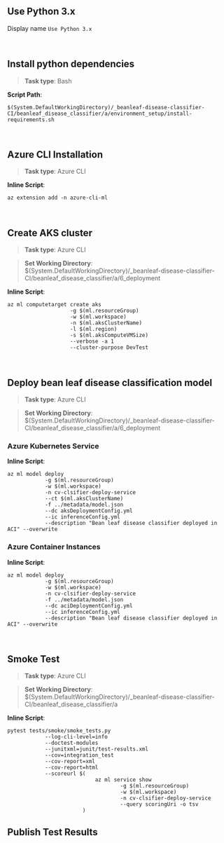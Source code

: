 ## Use Python 3.x
Display name `Use Python 3.x`

<br/>

## Install python dependencies
> **Task type**: Bash

**Script Path**:
```
$(System.DefaultWorkingDirectory)/_beanleaf-disease-classifier-CI/beanleaf_disease_classifier/a/environment_setup/install-requirements.sh
```
<br/>

## Azure CLI Installation
> **Task type**: Azure CLI

**Inline Script**:
```
az extension add -n azure-cli-ml
```
<br/>

## Create AKS cluster
> **Task type**: Azure CLI

> **Set Working Directory**: $(System.DefaultWorkingDirectory)/_beanleaf-disease-classifier-CI/beanleaf_disease_classifier/a/6_deployment

**Inline Script**:
```
az ml computetarget create aks
                    -g $(ml.resourceGroup)
                    -w $(ml.workspace)
                    -n $(ml.aksClusterName)
                    -l $(ml.region)
                    -s $(ml.aksComputeVMSize)
                    --verbose -a 1
                    --cluster-purpose DevTest
```
<br/>

## Deploy bean leaf disease classification model

> **Task type**: Azure CLI

> **Set Working Directory**: $(System.DefaultWorkingDirectory)/_beanleaf-disease-classifier-CI/beanleaf_disease_classifier/a/6_deployment

### Azure Kubernetes Service
**Inline Script**:
```
az ml model deploy
            -g $(ml.resourceGroup)
            -w $(ml.workspace)
            -n cv-clsifier-deploy-service
            --ct $(ml.aksClusterName)
            -f ../metadata/model.json
            --dc aksDeploymentConfig.yml
            --ic inferenceConfig.yml
            --description "Bean leaf disease classifier deployed in ACI" --overwrite
```

### Azure Container Instances
**Inline Script**:
```
az ml model deploy
            -g $(ml.resourceGroup)
            -w $(ml.workspace)
            -n cv-clsifier-deploy-service
            -f ../metadata/model.json
            --dc aciDeploymentConfig.yml
            --ic inferenceConfig.yml
            --description "Bean leaf disease classifier deployed in ACI" --overwrite
```
<br/>

## Smoke Test
> **Task type**: Azure CLI

> **Set Working Directory**: $(System.DefaultWorkingDirectory)/_beanleaf-disease-classifier-CI/beanleaf_disease_classifier/a

**Inline Script**:
```
pytest tests/smoke/smoke_tests.py
            --log-cli-level=info
            --doctest-modules
            --junitxml=junit/test-results.xml
            --cov=integration_test
            --cov-report=xml
            --cov-report=html
            --scoreurl $(
                            az ml service show
                                    -g $(ml.resourceGroup)
                                    -w $(ml.workspace)
                                    -n cv-clsifier-deploy-service
                                    --query scoringUri -o tsv
                        )
```

## Publish Test Results
